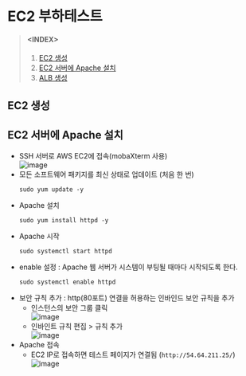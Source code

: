 # EC2 부하테스트
> #### \<INDEX>
> 1. [EC2 생성]()
> 2. [EC2 서버에 Apache 설치](#EC2-서버에-Apache-설치)
> 3. [ALB 생성]()

## EC2 생성

## EC2 서버에 Apache 설치
- SSH 서버로 AWS EC2에 접속(mobaXterm 사용)  
  ![image](https://user-images.githubusercontent.com/79209568/168714275-f6538268-8389-4296-b6cb-e4d0182fa51d.png)
- 모든 소프트웨어 패키지를 최신 상태로 업데이트 (처음 한 번)
  ```
  sudo yum update -y
  ```
- Apache 설치
  ```
  sudo yum install httpd -y
  ```
- Apache 시작
  ```
  sudo systemctl start httpd
  ```
- enable 설정 : Apache 웹 서버가 시스템이 부팅될 때마다 시작되도록 한다.
  ```
  sudo systemctl enable httpd
  ```
- 보안 규칙 추가 : http(80포트) 연결을 허용하는 인바인드 보안 규칙을 추가
  - 인스턴스의 보안 그룹 클릭  
    ![image](https://user-images.githubusercontent.com/79209568/168714785-62137b9f-67ce-42fc-b716-975213e47ce5.png)
  - 인바인트 규칙 편집 \> 규칙 추가  
    ![image](https://user-images.githubusercontent.com/79209568/168714918-3318a9f5-bc51-431f-8b85-3b407e8d2d5e.png)
- Apache 접속
  - EC2 IP로 접속하면 테스트 페이지가 연결됨 (`http://54.64.211.25/`)
    ![image](https://user-images.githubusercontent.com/79209568/168715076-29bcd36b-f331-4fdb-b182-60dc150cc6c6.png)

 


